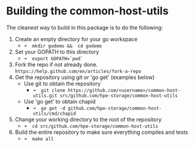 
# Building the common-host-utils

The cleanest way to build in this package is to do the following:

1. Create an empty directory for your go workspace
   * ```➜  mkdir godemo &&  cd godemo```
2. Set your GOPATH to this directory
   * ```➜  export GOPATH=`pwd` ```
3. Fork the repo if not already done. `https://help.github.com/en/articles/fork-a-repo`
4. Get the repository using git or 'go get' (examples below)
   * Use git to obtain the repository
     * ```➜  git clone https://github.com/<username>/common-host-utils.git src/github.com/hpe-storage/common-host-utils```
   * Use 'go get' to obtain chapid
     * ```➜  go get -d github.com/hpe-storage/common-host-utils/cmd/chapid```
5. Change your working directory to the root of the repository
   * ```➜  cd src/github.com/hpe-storage/common-host-utils```
6. Build the entire repository to make sure everything compiles and tests
   * ```➜  make all```
